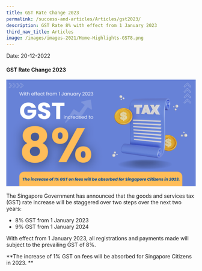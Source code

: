 ```yaml
---
title: GST Rate Change 2023
permalink: /success-and-articles/Articles/gst2023/
description: GST Rate 8% with effect from 1 January 2023
third_nav_title: Articles
image: /images/images-2021/Home-Highlights-GST8.png
---
```

Date: 20-12-2022

<h4>GST Rate Change 2023</h4>

![GST Rate 8% with effect from 1 January 2023](/images/images-2021/Home-Highlights-GST8.png)

The Singapore Government has announced that the goods and services tax (GST) rate increase will be staggered over two steps over the next two years: 

* 8% GST from 1 January 2023
* 9% GST from 1 January 2024

With effect from 1 January 2023, all registrations and payments made will subject to the prevailing GST of 8%. 

**The increase of 1% GST on fees will be absorbed for Singapore Citizens in 2023. **